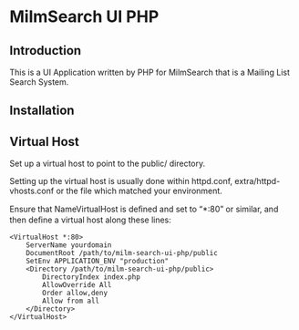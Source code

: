 MilmSearch UI PHP
=======================

Introduction
------------
This is a UI Application written by PHP for MilmSearch that is 
a Mailing List Search System.

Installation
------------

Virtual Host
------------
Set up a virtual host to point to the public/ directory.

Setting up the virtual host is usually done within httpd.conf, 
extra/httpd-vhosts.conf or the file which matched your environment.

Ensure that NameVirtualHost is deﬁned and set to “*:80” or similar, 
and then deﬁne a virtual host along these lines:

```
<VirtualHost *:80>
    ServerName yourdomain
    DocumentRoot /path/to/milm-search-ui-php/public
    SetEnv APPLICATION_ENV "production"
    <Directory /path/to/milm-search-ui-php/public>
        DirectoryIndex index.php
        AllowOverride All
        Order allow,deny
        Allow from all
    </Directory>
</VirtualHost>
```


